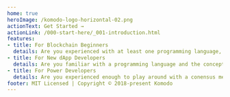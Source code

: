 ```yaml
---
home: true
heroImage: /komodo-logo-horizontal-02.png
actionText: Get Started →
actionLink: /000-start-here/_001-introduction.html
features:
- title: For Blockchain Beginners
  details: Are you experienced with at least one programming language, but want to learn what this "blockchain thing" is all about? Welcome! Komodo lets you have a whole blockchain to yourself -- the perfect place to learn. Start your journey here →
- title: For New dApp Developers
  details: Are you familiar with a programming language and the concepts of blockchain, and now you're looking to learn how to build dApps on Komodo? Welcome! Komodo has many built-in features to make it easy for you. Start your journey here →
- title: For Power Developers
  details: Are you experienced enough to play around with a conensus mechanism? Welcome! Komodo provides you perhaps the most powerful playground in the industry. Start your journey here →
footer: MIT Licensed | Copyright © 2018-present Komodo
---
```

